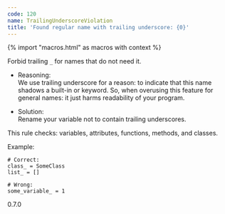 ```yaml
---
code: 120
name: TrailingUnderscoreViolation
title: 'Found regular name with trailing underscore: {0}'
---
```


{% import "macros.html" as macros with context %}

Forbid trailing `_` for names that do not need it.

  - Reasoning:  
    We use trailing underscore for a reason: to indicate that this name
    shadows a built-in or keyword. So, when overusing this feature for
    general names: it just harms readability of your program.

  - Solution:  
    Rename your variable not to contain trailing underscores.

This rule checks: variables, attributes, functions, methods, and
classes.

Example:

    # Correct:
    class_ = SomeClass
    list_ = []
    
    # Wrong:
    some_variable_ = 1

<div class="versionadded">

0.7.0

</div>